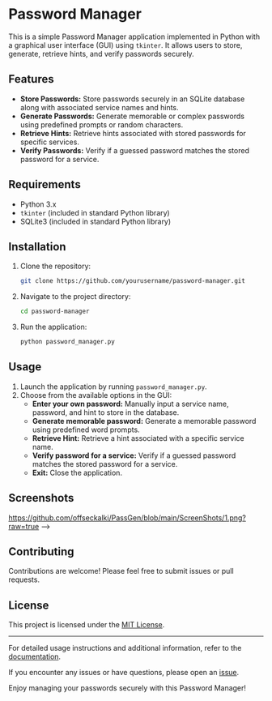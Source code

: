 # Password Manager

This is a simple Password Manager application implemented in Python with a graphical user interface (GUI) using `tkinter`. It allows users to store, generate, retrieve hints, and verify passwords securely.

## Features

- **Store Passwords:** Store passwords securely in an SQLite database along with associated service names and hints.
- **Generate Passwords:** Generate memorable or complex passwords using predefined prompts or random characters.
- **Retrieve Hints:** Retrieve hints associated with stored passwords for specific services.
- **Verify Passwords:** Verify if a guessed password matches the stored password for a service.

## Requirements

- Python 3.x
- `tkinter` (included in standard Python library)
- SQLite3 (included in standard Python library)

## Installation

1. Clone the repository:
    ```bash
    git clone https://github.com/yourusername/password-manager.git
    ```

2. Navigate to the project directory:
    ```bash
    cd password-manager
    ```

3. Run the application:
    ```bash
    python password_manager.py
    ```

## Usage

1. Launch the application by running `password_manager.py`.
2. Choose from the available options in the GUI:
   - **Enter your own password:** Manually input a service name, password, and hint to store in the database.
   - **Generate memorable password:** Generate a memorable password using predefined word prompts.
   - **Retrieve Hint:** Retrieve a hint associated with a specific service name.
   - **Verify password for a service:** Verify if a guessed password matches the stored password for a service.
   - **Exit:** Close the application.

## Screenshots

<https://github.com/offseckalki/PassGen/blob/main/ScreenShots/1.png?raw=true>
-->

## Contributing

Contributions are welcome! Please feel free to submit issues or pull requests.

## License

This project is licensed under the [MIT License](LICENSE).

---

For detailed usage instructions and additional information, refer to the [documentation](https://github.com/yourusername/password-manager).

If you encounter any issues or have questions, please open an [issue](https://github.com/yourusername/password-manager/issues).

Enjoy managing your passwords securely with this Password Manager!

